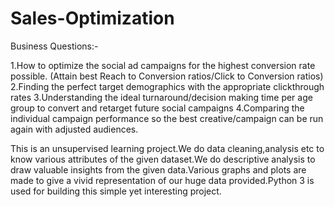 # Sales-Optimization

Business Questions:-

1.How to optimize the social ad campaigns for the highest conversion rate possible. (Attain best Reach to Conversion ratios/Click to Conversion ratios)
2.Finding the perfect target demographics with the appropriate clickthrough rates
3.Understanding the ideal turnaround/decision making time per age group to convert and retarget future social campaigns
4.Comparing the individual campaign performance so the best creative/campaign can be run again with adjusted audiences.

This is an unsupervised learning project.We do data cleaning,analysis etc to know various attributes of the given dataset.We do descriptive analysis to draw valuable insights from the given data.Various graphs and plots are made to give a vivid representation of our huge data provided.Python 3 is used for building this simple yet interesting project.
